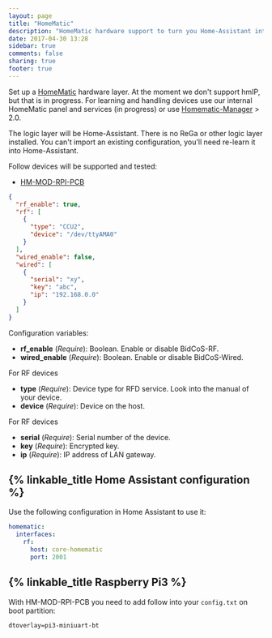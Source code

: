 ```yaml
---
layout: page
title: "HomeMatic"
description: "HomeMatic hardware support to turn you Home-Assistant into a CCU."
date: 2017-04-30 13:28
sidebar: true
comments: false
sharing: true
footer: true
---
```


Set up a [HomeMatic](https://github.com/eq-3/occu) hardware layer. At the moment we don't support hmIP, but that is in progress. For learning and handling devices use our internal HomeMatic panel and services (in progress) or use [Homematic-Manager](https://github.com/hobbyquaker/homematic-manager) > 2.0.

The logic layer will be Home-Assistant. There is no ReGa or other logic layer installed. You can't import an existing configuration, you'll need re-learn it into Home-Assistant.

Follow devices will be supported and tested:
- [HM-MOD-RPI-PCB](https://www.elv.ch/homematic-funkmodul-fuer-raspberry-pi-bausatz.html)

```json
{
  "rf_enable": true,
  "rf": [
    {
      "type": "CCU2",
      "device": "/dev/ttyAMA0"
    }
  ],
  "wired_enable": false,
  "wired": [
    {
      "serial": "xy",
      "key": "abc",
      "ip": "192.168.0.0"
    }
  ]
}
```

Configuration variables:

- **rf_enable** (*Require*): Boolean. Enable or disable BidCoS-RF.
- **wired_enable** (*Require*): Boolean. Enable or disable BidCoS-Wired.

For RF devices
- **type** (*Require*): Device type for RFD service. Look into the manual of your device.
- **device** (*Require*): Device on the host.

For RF devices
- **serial** (*Require*): Serial number of the device.
- **key** (*Require*): Encrypted key.
- **ip** (*Require*): IP address of LAN gateway.

## {% linkable_title Home Assistant configuration %}

Use the following configuration in Home Assistant to use it:

```yaml
homematic:
  interfaces:
    rf:
      host: core-homematic
      port: 2001
```

## {% linkable_title Raspberry Pi3 %}

With HM-MOD-RPI-PCB you need to add follow into your `config.txt` on boot partition:
```
dtoverlay=pi3-miniuart-bt
```

